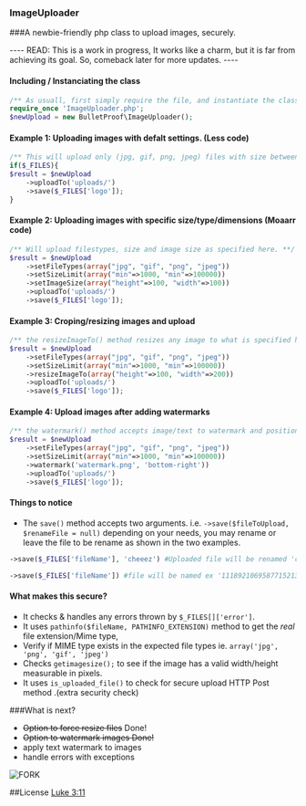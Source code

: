 ### ImageUploader
###A newbie-friendly php class to upload images, securely.


---- READ: This is a work in progress, It works like a charm, but it is far from achieving its goal. So, comeback later for more updates.  ----       


#### Including / Instanciating the class 
````php
/** As usuall, first simply require the file, and instantiate the class.  */ 
require_once 'ImageUploader.php';
$newUpload = new BulletProof\ImageUploader();
````

#### Example 1: Uploading images with defalt settings. (Less code) 
````php
/** This will upload only (jpg, gif, png, jpeg) files with size between 100bytes t0 30kb **/ 
if($_FILES){
$result = $newUpload
    ->uploadTo('uploads/')  
    ->save($_FILES['logo']); 
}
````
#### Example 2: Uploading images with specific size/type/dimensions (Moaarr code)
````php
/** Will upload filestypes, size and image size as specified here. **/
$result = $newUpload
    ->setFileTypes(array("jpg", "gif", "png", "jpeg"))
    ->setSizeLimit(array("min"=>1000, "min"=>100000))
    ->setImageSize(array("height"=>100, "width"=>100))
    ->uploadTo('uploads/')
    ->save($_FILES['logo']); 
````
#### Example 3: Croping/resizing images and upload 

````php
/** the resizeImageTo() method resizes any image to what is specified here ie. (100px 200px) **/
$result = $newUpload
    ->setFileTypes(array("jpg", "gif", "png", "jpeg"))
    ->setSizeLimit(array("min"=>1000, "min"=>100000))
    ->resizeImageTo(array("height"=>100, "width"=>200))
    ->uploadTo('uploads/')
    ->save($_FILES['logo']); 
````
#### Example 4: Upload images after adding watermarks
````php
/** the watermark() method accepts image/text to watermark and position (where to watermark it) **/
$result = $newUpload
    ->setFileTypes(array("jpg", "gif", "png", "jpeg"))
    ->setSizeLimit(array("min"=>1000, "min"=>100000))
    ->watermark('watermark.png', 'bottom-right'))
    ->uploadTo('uploads/')
    ->save($_FILES['logo']); 
````

#### Things to notice

* The `save()` method accepts two arguments. i.e. `->save($fileToUpload, $renameFile = null)`
depending on your needs, you may rename or leave the file to be rename as shown in the two examples.
````php
->save($_FILES['fileName'], 'cheeez') #Uploaded file will be renamed 'cheeez' .jpg/.png/.gif ..
````
````php
->save($_FILES['fileName']) #file will be named ex '1118921069587715213410141132611529ff56cbb7e5.jpg'
````

#### What makes this secure?
* It checks & handles any errors thrown by `$_FILES[]['error']`.
* It uses `pathinfo($fileName, PATHINFO_EXTENSION)` method to get the *real* file extension/Mime type,
* Verify if MIME type exists in the expected file types ie. `array('jpg', 'png', 'gif', 'jpeg')`
* Checks `getimagesize();` to see if the image has a valid width/height measurable in pixels.
* It uses `is_uploaded_file()` to check for secure upload HTTP Post method .(extra security check)



###What is next? 
* <del>Option to force resize files</del> Done!
* <del>Option to watermark images Done! <del>
* apply text watermark to images
* handle errors with exceptions 





![FORK](http://i.imm.io/1m7EN.jpeg)



##License 
[Luke 3:11](http://www.kingjamesbibleonline.org/Luke-3-11/)

